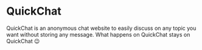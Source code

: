 # QuickChat
QuickChat is an anonymous chat website to easily discuss on any topic you want without storing any message. What happens on QuickChat stays on QuickChat 😉
